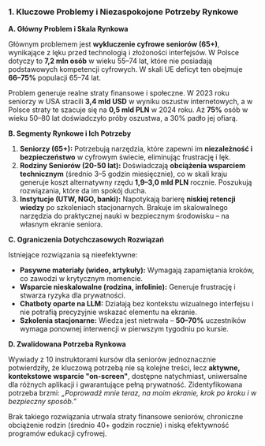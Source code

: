 ### 1. Kluczowe Problemy i Niezaspokojone Potrzeby Rynkowe

**A. Główny Problem i Skala Rynkowa**

Głównym problemem jest **wykluczenie cyfrowe seniorów (65+)**, wynikające z lęku przed technologią i złożoności interfejsów. W Polsce dotyczy to **7,2 mln osób** w wieku 55–74 lat, które nie posiadają podstawowych kompetencji cyfrowych. W skali UE deficyt ten obejmuje **66–75%** populacji 65–74 lat.

Problem generuje realne straty finansowe i społeczne. W 2023 roku seniorzy w USA stracili **3,4 mld USD** w wyniku oszustw internetowych, a w Polsce straty te szacuje się na **0,5 mld PLN** w 2024 roku. Aż **75%** osób w wieku 50–80 lat doświadczyło próby oszustwa, a 30% padło jej ofiarą.

**B. Segmenty Rynkowe i Ich Potrzeby**

1.  **Seniorzy (65+):** Potrzebują narzędzia, które zapewni im **niezależność i bezpieczeństwo** w cyfrowym świecie, eliminując frustrację i lęk.
2.  **Rodziny Seniorów (20-50 lat):** Doświadczają **obciążenia wsparciem technicznym** (średnio 3–5 godzin miesięcznie), co w skali kraju generuje koszt alternatywny rzędu **1,9–3,0 mld PLN** rocznie. Poszukują rozwiązania, które da im spokój ducha.
3.  **Instytucje (UTW, NGO, banki):** Napotykają barierę **niskiej retencji wiedzy** po szkoleniach stacjonarnych. Brakuje im skalowalnego narzędzia do praktycznej nauki w bezpiecznym środowisku – na własnym ekranie seniora.

**C. Ograniczenia Dotychczasowych Rozwiązań**

Istniejące rozwiązania są nieefektywne:
*   **Pasywne materiały (wideo, artykuły):** Wymagają zapamiętania kroków, co zawodzi w krytycznym momencie.
*   **Wsparcie nieskalowalne (rodzina, infolinie):** Generuje frustrację i stwarza ryzyka dla prywatności.
*   **Chatboty oparte na LLM:** Działają bez kontekstu wizualnego interfejsu i nie potrafią precyzyjnie wskazać elementu na ekranie.
*   **Szkolenia stacjonarne:** Wiedza jest nietrwała – **50–70%** uczestników wymaga ponownej interwencji w pierwszym tygodniu po kursie.

**D. Zwalidowana Potrzeba Rynkowa**

Wywiady z 10 instruktorami kursów dla seniorów jednoznacznie potwierdziły, że kluczową potrzebą nie są kolejne treści, lecz **aktywne, kontekstowe wsparcie "on-screen"**, dostępne natychmiast, uniwersalne dla różnych aplikacji i gwarantujące pełną prywatność. Zidentyfikowana potrzeba brzmi: *„Poprowadź mnie teraz, na moim ekranie, krok po kroku i w bezpieczny sposób.”*

Brak takiego rozwiązania utrwala straty finansowe seniorów, chroniczne obciążenie rodzin (średnio 40+ godzin rocznie) i niską efektywność programów edukacji cyfrowej.
